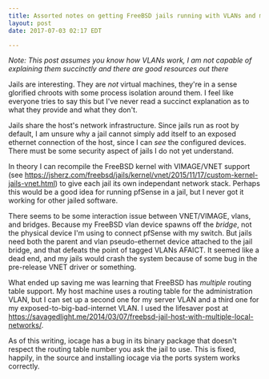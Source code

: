 ```yaml
---
title: Assorted notes on getting FreeBSD jails running with VLANs and my virtual pfSense firewall
layout: post
date: 2017-07-03 02:17 EDT

---
```


*Note: This post assumes you know how VLANs work, I am not capable of explaining them succinctly and there are good resources out there*


Jails are interesting. They are _not_ virtual machines, they're in a sense glorified chroots with some process isolation around them. I feel like everyone tries to say this but I've never read a succinct explanation as to what they provide and what they don't.

Jails share the host's network infrastructure. Since jails run as root by default, I am unsure why a jail cannot simply add itself to an exposed ethernet connection of the host, since I can _see_ the configured devices. There must be some security aspect of jails I do not yet understand.

In theory I can recompile the FreeBSD kernel with VIMAGE/VNET support (see https://jsherz.com/freebsd/jails/kernel/vnet/2015/11/17/custom-kernel-jails-vnet.html) to give each jail its own independant network stack. Perhaps this would be a good idea for running pfSense in a jail, but I never got it working for other jailed software.

There seems to be some interaction issue between VNET/VIMAGE, vlans, and bridges. Because my FreeBSD vlan device spawns off the _bridge_, not the physical device I'm using to connect pfSense with my switch. But jails need both the parent and vlan pseudo-ethernet device attached to the jail bridge, and that defeats the point of tagged VLANs AFAICT. It seemed like a dead end, and my jails would crash the system because of some bug in the pre-release VNET driver or something.

What ended up saving me was learning that FreeBSD has _multiple_ routing table support. My host machine uses a routing table for the administration VLAN, but I can set up a second one for my server VLAN and a third one for my exposed-to-big-bad-internet VLAN. I used the lifesaver post at https://savagedlight.me/2014/03/07/freebsd-jail-host-with-multiple-local-networks/.

As of this writing, iocage has a bug in its binary package that doesn't respect the routing table number you ask the jail to use. This is fixed, happily, in the source and installing iocage via the ports system works correctly.